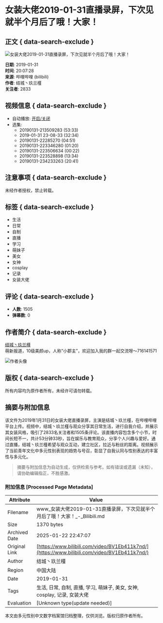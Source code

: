 # 女装大佬2019-01-31直播录屏，下次见就半个月后了哦！大家！

## 正文 { data-search-exclude }


![女装大佬2019-01-31直播录屏，下次见就半个月后了哦！大家！](https://i2.hdslb.com/bfs/archive/ffc6c459ff88eb00df69aa747901f94eb2e800f1.jpg@518w_290h_1c_!web-video-share-cover.webp)

**日期**: 2019-01-31  
**时间**: 20:07:28  
**来源**: 哔哩哔哩 (bilibili)  
**作者**: 结城丶玖兰槿  
**关注者**: 2833  

## 视频信息 { data-search-exclude }

- 自动播放: [开启/关闭](#)
- 选集: 
  - 20190131-213509283 (53:33)
  - 2019-01-31 23-08-33 (32:34)
  - 20190131-22285270 (04:51)
  - 20190131-223346280 (01:20)
  - 20190131-223506634 (00:22)
  - 20190131-223528898 (13:34)
  - 20190131-234233263 (20:41)

## 注意事项 { data-search-exclude }

未经作者授权，禁止转载。

## 标签 { data-search-exclude }

- 生活
- 日常
- 自制
- 直播
- 学习
- 萌妹子
- 美女
- 女神
- cosplay
- 记录
- 女装大佬

## 评论 { data-search-exclude }

- **人数**: 1505
- **弹幕数**: 0

## 作者简介 { data-search-exclude }

[结城丶玖兰槿](https://space.bilibili.com/8964135)  
萌新报道，10级美颜up，人称“小郡主”，欢迎加入我的群一起交流呀～716141571

![作者头像](https://i0.hdslb.com/bfs/face/c88dd2d91b8ac2c2bc994cb928760356cc2ee226.jpg@96w_96h_1c_1s_!web-avatar.webp)

## 版权 { data-search-exclude }

所有内容均为原作者所有，未经许可请勿转载。
<!-- tcd_original_link https://www.bilibili.com/video/BV1Eb411k7nd/ -->


## 摘要与附加信息

<!-- tcd_abstract -->
该文件为2019年1月31日的女装大佬直播录屏，主演是结城丶玖兰槿，在哔哩哔哩平台上传。视频中，结城丶玖兰槿与观众分享其日常生活，进行自我介绍，并展示其女装风格，吸引了2833名关注者和1505条评论。该直播内容包含多个小节，时间长短不一，共计53分钟33秒，旨在娱乐与教育观众，分享个人兴趣与爱好。通过直播，结城丶玖兰槿希望与观众互动，建立社区，拉近与粉丝的距离。视频展示了当前青年文化中多元性别表现的趋势与号召，彰显了自我认同与性别表达的丰富性与多元化。
<!-- tcd_abstract_end -->

> 摘要与附加信息为自动生成，仅供检索与参考。如有错误或遗漏（未知），请协助编辑指正，不胜感激。

### 附加信息 [Processed Page Metadata]

| Attribute       | Value                                  |
|-----------------|----------------------------------------|
| Filename        | www_女装大佬2019-01-31直播录屏，下次见就半个月后了哦！大家！_-_Bilibili.md                             |
| Size            | 1370 bytes                           |
| Archived Date   | 2025-01-22 22:47:07                             |
| Original Link   | [https://www.bilibili.com/video/BV1Eb411k7nd/](https://www.bilibili.com/video/BV1Eb411k7nd/)                       |
| Author          | 结城丶玖兰槿                               |
| Region          | 中国大陆                               |
| Date            | 2019-01-31                                 |
| Tags            | 生活, 日常, 自制, 直播, 学习, 萌妹子, 美女, 女神, cosplay, 记录, 女装大佬                                 |
| Evaluation            | [Unknown type(update needed)]                                 |
<!-- tcd_table_end -->

本文由多元性别中文数字档案馆归档整理，仅供浏览。版权归原作者所有。
